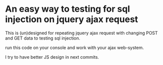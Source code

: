 An easy way to testing for sql injection on jquery ajax request
============================================================

This is (un)designed for repeating jquery ajax request with changing POST and GET data to testing sql injection.

run this code on your console and work with your ajax web-system.

I try to have better JS design in next commits.